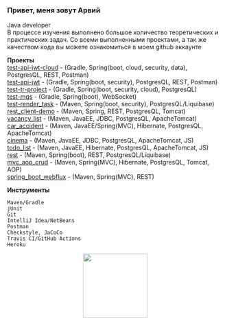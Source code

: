 ### Привет, меня зовут Арвий 
Java developer<br>
В процессе изучения выполнено большое количество теоретических и практических задач.
Со всеми выполненными проектами, а так же качеством кода вы можете ознакомиться в моем github аккаунте

**Проекты**
<br>[test-api-jwt-cloud](https://github.com/ArvikVan/testapijwt) - (Gradle, Spring(boot, cloud, security, data), PostgresQL, REST, Postman)
<br>[test-api-jwt](https://github.com/ArvikVan/apiJTT) - (Gradle, Spring(boot, security), PostgresQL, REST, Postman)
<br>[test-tr-project](https://github.com/ArvikVan/eureka-server) - (Gradle, Spring(boot, security, cloud), PostgresQL)
<br>[test-mgs](https://github.com/ArvikVan/mgstest) - (Gradle, Spring(boot), WebSocket)
<br>[test-render_task](https://github.com/ArvikVan/farmrender) - (Maven, Spring(boot, security), PostgresQL/Liquibase)
<br>[rest_client-demo](https://github.com/ArvikVan/restex) - (Maven, Spring, REST, PostgresQL, Tomcat)
<br>[vacancy_list](https://github.com/ArvikVan/job4j_dreamjob) - (Maven, JavaEE, JDBC, PostgresQL, ApacheTomcat)
<br>[car_accident](https://github.com/ArvikVan/job4j_car_accident) - (Maven, JavaEE/Spring(MVC), Hibernate, PostgresQL, ApacheTomcat)
<br>[cinema](https://github.com/ArvikVan/job4j_cinema) - (Maven, JavaEE, JDBC, PostgresQL, ApacheTomcat, JS)
<br>[todo_list](https://github.com/ArvikVan/job4j_todo) - (Maven, JavaEE, Hibernate, PostgresQL, ApacheTomcat, JS)
<br>[rest](https://github.com/ArvikVan/job4j_auth) - (Maven, Spring(boot), REST, PostgresQL/Liquibase)
<br>[mvc_aop_crud](https://github.com/ArvikVan/mvchibernateaop) - (Maven, Spring(MVC), Hibernate, PostgresQL, Tomcat, AOP)
<br>[spring_boot_webflux](https://github.com/ArvikVan/weather_reactive) - (Maven, Spring(MVC), REST)

**Инструменты**

    Maven/Gradle
    jUnit
    Git
    IntelliJ Idea/NetBeans
    Postman
    Сheckstyle, JaCoCo
    Travis CI/GitHub Actions
    Heroku

<p align='center'>
   <a href="https://github-readme-stats.vercel.app/api?username=ArvikVan&show_icons=true&count_private=true">
<img height=150 src="https://github-readme-stats.vercel.app/api?username=ArvikVan&show_icons=true&count_private=true"/></a>

</p>
    
